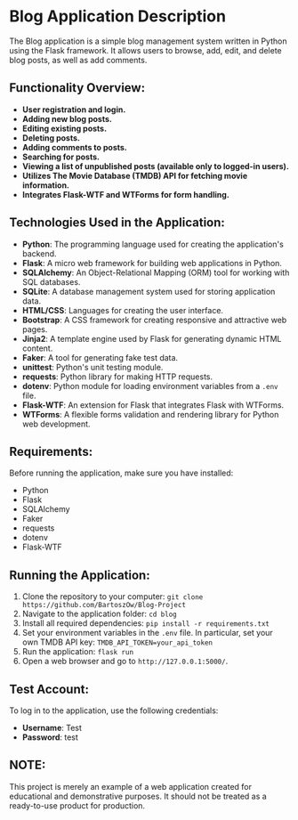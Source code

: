 # Blog Application Description

The Blog application is a simple blog management system written in Python using the Flask framework. It allows users to browse, add, edit, and delete blog posts, as well as add comments.

## Functionality Overview:

- **User registration and login.**
- **Adding new blog posts.**
- **Editing existing posts.**
- **Deleting posts.**
- **Adding comments to posts.**
- **Searching for posts.**
- **Viewing a list of unpublished posts (available only to logged-in users).**
- **Utilizes The Movie Database (TMDB) API for fetching movie information.**
- **Integrates Flask-WTF and WTForms for form handling.**

## Technologies Used in the Application:

- **Python**: The programming language used for creating the application's backend.
- **Flask**: A micro web framework for building web applications in Python.
- **SQLAlchemy**: An Object-Relational Mapping (ORM) tool for working with SQL databases.
- **SQLite**: A database management system used for storing application data.
- **HTML/CSS**: Languages for creating the user interface.
- **Bootstrap**: A CSS framework for creating responsive and attractive web pages.
- **Jinja2**: A template engine used by Flask for generating dynamic HTML content.
- **Faker**: A tool for generating fake test data.
- **unittest**: Python's unit testing module.
- **requests**: Python library for making HTTP requests.
- **dotenv**: Python module for loading environment variables from a `.env` file.
- **Flask-WTF**: An extension for Flask that integrates Flask with WTForms.
- **WTForms**: A flexible forms validation and rendering library for Python web development.

## Requirements:

Before running the application, make sure you have installed:

- Python
- Flask
- SQLAlchemy
- Faker
- requests
- dotenv
- Flask-WTF

## Running the Application:

1. Clone the repository to your computer:
   ``git clone https://github.com/BartoszOw/Blog-Project``
2. Navigate to the application folder:
   ``cd blog``
3. Install all required dependencies:
   ``pip install -r requirements.txt``
4. Set your environment variables in the `.env` file. In particular, set your own TMDB API key:
   ``TMDB_API_TOKEN=your_api_token``
5. Run the application:
   ``flask run``
6. Open a web browser and go to `http://127.0.0.1:5000/`.

## Test Account:

To log in to the application, use the following credentials:

- **Username**: Test
- **Password**: test

## NOTE:

This project is merely an example of a web application created for educational and demonstrative purposes. It should not be treated as a ready-to-use product for production.
